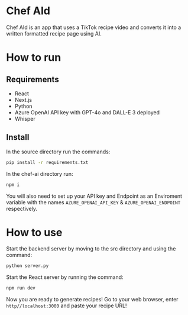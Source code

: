 # Chef AId
Chef AId is an app that uses a TikTok recipe video and converts it into a written formatted recipe page using AI.

# How to run

## Requirements
- React
- Next.js
- Python
- Azure OpenAI API key with GPT-4o and DALL-E 3 deployed
- Whisper

## Install
In the source directory run the commands:

``` bash
pip install -r requirements.txt
```

In the chef-ai directory run:
``` bash
npm i
```

You will also need to set up your API key and Endpoint as an Enviroment variable with the names `AZURE_OPENAI_API_KEY` & `AZURE_OPENAI_ENDPOINT` respectively. 

# How to use
Start the backend server by moving to the src directory and using the command:
``` bash
python server.py
```

Start the React server by running the command:
```bash
npm run dev
```
Now you are ready to generate recipes! Go to your web browser, enter `http//localhost:3000` and paste your recipe URL!